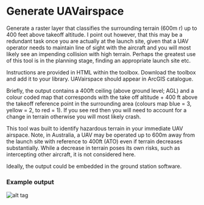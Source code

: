# Generate UAVairspace
Generate a raster layer that classifies the surrounding terrain (600m r) up to 400 feet above takeoff altitude. I point out however, that this may be a redundant task once you are actually at the launch site, given that a UAV operator needs to maintain line of sight with the aircraft and you will most likely see an impending collision with high terrain. Perhaps the greatest use of this tool is in the planning stage, finding an appropriate launch site etc.

Instructions are provided in HTML within the toolbox. Download the toolbox and add it to your library. UAVairspace should appear in ArcGIS catalogue.

Briefly, the output contains a 400ft ceiling (above ground level; AGL) and a colour coded map that corresponds with the take off altitude + 400 ft above the takeoff reference point in the surrounding area (colours map blue = 3, yellow = 2, to red = 1). If you see red then you will need to account for a change in terrain otherwise you will most likely crash. 

This tool was built to identify hazardous terrain in your immediate UAV airspace. Note, in Australia, a UAV may be operated up to 600m away from the launch site with reference to 400ft (ATO) even if terrain decreases substantially. While a decrease in terrain poses its own risks, such as intercepting other aircraft, it is not considered here. 

Ideally, the output could be embedded in the ground station software.  

### Example output

![alt tag](https://cloud.githubusercontent.com/assets/9799694/6165269/51527394-b2f2-11e4-8067-7c3e65a10b7a.png)
